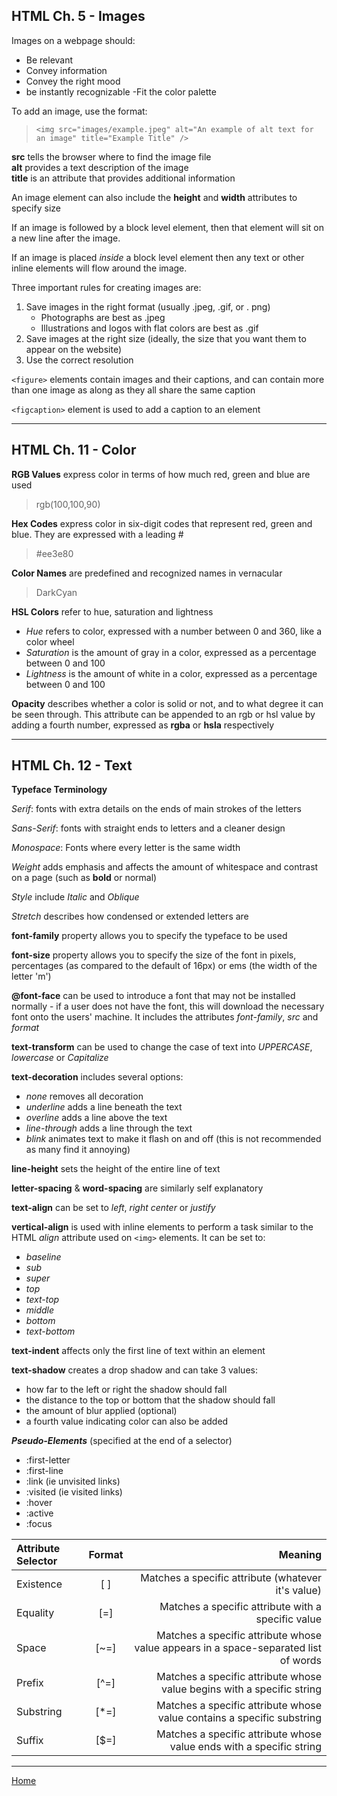 ## HTML Ch. 5 - Images

Images on a webpage should:
  - Be relevant
  - Convey information
  - Convey the right mood
  - be instantly recognizable
  -Fit the color palette

To add an image, use the format:
>  `<img src="images/example.jpeg" alt="An example of alt text for an image" title="Example Title" />`

**src** tells the browser where to find the image file  
**alt** provides a text description of the image  
**title** is an attribute that provides additional information 

An image element can also include the **height** and **width** attributes to specify size

If an image is followed by a block level element, then that element will sit on a new line after the image.

If an image is placed *inside* a block level element then any text or other inline elements will flow around the image.

Three important rules for creating images are:
1. Save images in the right format (usually .jpeg, .gif, or . png)
    - Photographs are best as .jpeg
    - Illustrations and logos with flat colors are best as .gif
1. Save images at the right size (ideally, the size that you want them to appear on the website)
1. Use the correct resolution

`<figure>` elements contain images and their captions, and can contain more than one image as along as they all share the same caption

`<figcaption>` element is used to add a caption to an element

---
## HTML Ch. 11 - Color

**RGB Values** express color in terms of how much red, green and blue are used

> rgb(100,100,90)

**Hex Codes** express color in six-digit codes that represent red, green and blue.  They are expressed with a leading #

> #ee3e80

**Color Names** are predefined and recognized names in vernacular

> DarkCyan

**HSL Colors** refer to hue, saturation and lightness

   - *Hue* refers to color, expressed with a number between 0 and 360, like a color wheel 
   - *Saturation* is the amount of gray in a color, expressed as a percentage between 0 and 100
   - *Lightness* is the amount of white in a color, expressed as a percentage between 0 and 100 

**Opacity** describes whether a color is solid or not, and to what degree it can be seen through.  This attribute can be appended to an rgb or hsl value by adding a fourth number, expressed as **rgba** or **hsla** respectively

---
## HTML Ch. 12 - Text

**Typeface Terminology**

*Serif*: fonts with extra details on the ends of main strokes of the letters

*Sans-Serif*: fonts with straight ends to letters and a cleaner design

*Monospace*: Fonts where every letter is the same width

*Weight* adds emphasis and affects the amount of whitespace and contrast on a page (such as **bold** or normal)

*Style* include *Italic* and *Oblique*

*Stretch* describes how condensed or extended letters are

**font-family** property allows you to specify the typeface to be used

**font-size** property allows you to specify the size of the font in pixels, percentages (as compared to the default of 16px) or ems (the width of the letter 'm')

**@font-face** can be used to introduce a font that may not be installed normally - if a user does not have the font, this will download the necessary font onto the users' machine.  It includes the attributes *font-family*, *src* and *format*

**text-transform** can be used to change the case of text into *UPPERCASE*, *lowercase* or *Capitalize*

**text-decoration** includes several options:
  
  - *none* removes all decoration
  - *underline* adds a line beneath the text
  - *overline* adds a line above the text
  - *line-through* adds a line through the text
  - *blink* animates text to make it flash on and off (this is not recommended as many find it annoying)

**line-height** sets the height of the entire line of text

**letter-spacing** & **word-spacing** are similarly self explanatory

**text-align** can be set to *left*, *right* *center* or *justify*

**vertical-align** is used with inline elements to perform a task similar to the HTML *align* attribute used on `<img>` elements.  It can be set to:

  - *baseline*
  - *sub*
  - *super*
  - *top*
  - *text-top*
  - *middle*
  - *bottom*
  - *text-bottom*

**text-indent** affects only the first line of text within an element

**text-shadow** creates a drop shadow and can take 3 values:

  - how far to the left or right the shadow should fall
  - the distance to the top or bottom that the shadow should fall
  - the amount of blur applied (optional)
  - a fourth value indicating color can also be added

***Pseudo-Elements*** (specified at the end of a selector)
- :first-letter
- :first-line
- :link (ie unvisited links)
- :visited (ie visited links)
- :hover
- :active
- :focus

|Attribute Selector|Format|Meaning|
|:--|:-:|--:|
|Existence|[ ]|Matches a specific attribute (whatever it's value)|
|Equality|[=]|Matches a specific attribute with a specific value|
|Space|[~=]|Matches a specific attribute whose value appears in a space-separated list of words|
|Prefix|[^=]|Matches a specific attribute whose value begins with a specific string|
|Substring|[*=]|Matches a specific attribute whose value contains a specific substring|
|Suffix|[$=]|Matches a specific attribute whose value ends with a specific string|







---
[Home](https://jchinzi.github.io/reading-notes/)